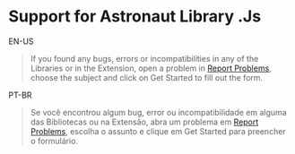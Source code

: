 # Support for Astronaut Library .Js

EN-US
>If you found any bugs, errors or incompatibilities in any of the Libraries or in the Extension, open a problem in <a href="https://github.com/andremalveira/Astronaut.Library.js/issues/new/choose">Report Problems</a>, choose the subject and click on Get Started to fill out the form.

PT-BR
> Se você encontrou algum bug, error ou incompatibilidade em alguma das Bibliotecas ou na Extensão, abra um problema em <a href="https://github.com/andremalveira/Astronaut.Library.js/issues/new/choose">Report Problems</a>, escolha o assunto e clique em Get Started para preencher o formulário.